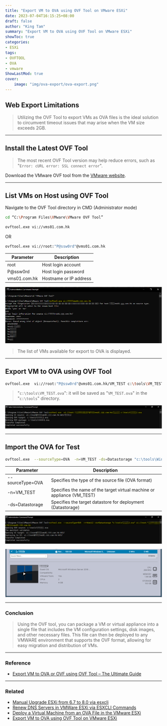 ```yaml
---
title: "Export VM to OVA using OVF Tool on VMware ESXi"
date: 2023-07-04T16:15:25+08:00
draft: false
author: "King Tam"
summary: "Export VM to OVA using OVF Tool on VMware ESXi" 
showToc: true
categories:
- ESXi
tags:
- OVFTOOL
- OVA
- vmware
ShowLastMod: true
cover:
    image: "img/ova-export/ova-export.png"
---
```



## Web Export Limitations

> Utilizing the OVF Tool to export VMs as OVA files is the ideal solution to circumvent timeout issues that may arise when the VM size exceeds 2GB.

---

## Install the Latest OVF Tool

> The most recent OVF Tool version may help reduce errors, such as "`Error: cURL error: SSL connect error`".

Download the VMware OVF tool from the [VMware website](https://developer.vmware.com/web/tool/4.4.0/ovf).

---

## List VMs on Host using OVF Tool

Navigate to the OVF Tool directory in CMD (Administrator mode)

```bash
cd “C:\Program Files\VMware\VMware OVF Tool”
```

```bash
ovftool.exe vi://vms01.com.hk
```

OR

~~~bash
ovftool.exe vi://root:"P@ssw0rd"@vms01.com.hk
~~~

| Parameter    | Description            |
| ------------ | ---------------------- |
| root         | Host login account     |
| P@ssw0rd     | Host login password    |
| vms01.com.hk | Hostname or IP address |

![2023-07-04_104837](/img/ova-export/2023-07-04_104837.png)



> The list of VMs available for export to OVA is displayed.

---

## Export VM to OVA using OVF Tool

```bash
ovftool.exe  vi://root:"P@ssw0rd"@vms01.com.hk/VM_TEST c:\tools\VM_TEST.ova
```

> "`c:\tools\VM_TEST.ova`":  it will be saved as "`VM_TEST.ova`" in the "`c:\tools`\" directory.

![2023-07-04_130403](/img/ova-export/2023-07-04_130403.png)



---

## Import the OVA for Test

```bash
ovftool.exe  --sourceType=OVA  -n=VM_TEST -ds=Datastorage "c:\tools\Win2019SE.ova" vi://root:"P@ssw0rd"@vms01.com.hk
```

| Parameter        | Description                                                  |
| ---------------- | ------------------------------------------------------------ |
| --sourceType=OVA | Specifies the type of the source file (OVA format)           |
| -n=VM_TEST       | Specifies the name of the target virtual machine or appliance (VM_TEST) |
| -ds=Datastorage  | Specifies the target datastore for deployment (Datastorage)  |

![2023-07-04_131047](/img/ova-export/2023-07-04_131047.png)

![2023-07-04_130113](/img/ova-export/2023-07-04_130113.png)

---

### Conclusion

> Using the OVF tool, you can package a VM or virtual appliance into a single file that includes the VM configuration settings, disk images, and other necessary files. This file can then be deployed to any VMWARE environment that supports the OVF format, allowing for easy migration and distribution of VMs.

---

### Reference

- [Export VM to OVA or OVF using OVF Tool – The Ultimate Guide](https://www.vmwarearena.com/export-vm-to-ova-or-ovf-using-ovf-tool/)


---

### Related

- [Manual Upgrade ESXi from 6.7 to 8.0 via esxcli](https://kingtam.eu.org/posts/esxi-upgrade/)
- [Renew DNS Servers in VMWare ESXi via ESXCLI Commands](https://kingtam.eu.org/posts/esxi-dns-update/)
- [Deploy a Virtual Machine from an OVA File in the VMware ESXi](https://kingtam.eu.org/posts/esxi-deploy-vm/)
- [Export VM to OVA using OVF Tool on VMware ESXi](https://kingtam.eu.org/posts/ova-export/)
